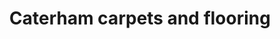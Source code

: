---
title: "Caterham carpets and flooring"
url: /caterham/caterham-carpets-and-flooring/
shop: carpet
---